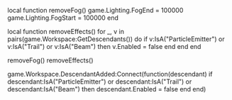local function removeFog()
    game.Lighting.FogEnd = 100000
    game.Lighting.FogStart = 100000
end

local function removeEffects()
    for _, v in pairs(game.Workspace:GetDescendants()) do
        if v:IsA("ParticleEmitter") or v:IsA("Trail") or v:IsA("Beam") then
            v.Enabled = false
        end
    end
end

removeFog()
removeEffects()

game.Workspace.DescendantAdded:Connect(function(descendant)
    if descendant:IsA("ParticleEmitter") or descendant:IsA("Trail") or descendant:IsA("Beam") then
        descendant.Enabled = false
    end
end)
